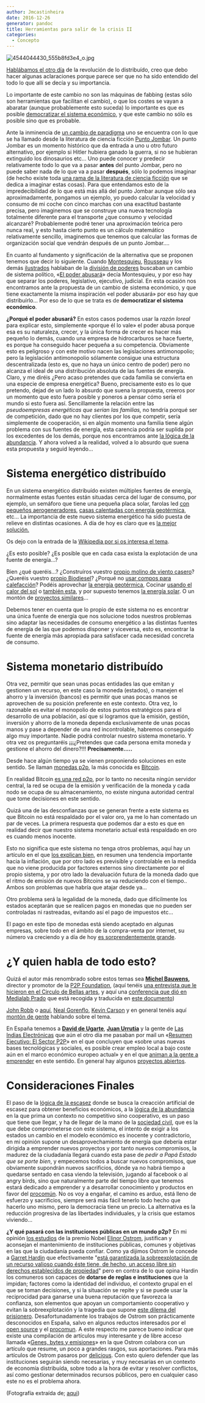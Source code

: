 ```yaml
---
author: Jmcastinheira
date: 2016-12-26
generator: pandoc
title: Herramientas para salir de la crisis II
categories:
  - Concepto
---
```



![4544044430_555b8fd3e4_o.jpg](http://i275.photobucket.com/albums/jj287/Auluses/4544044430_555b8fd3e4_o.jpg?v=1336651222661)

[Hablábamos el otro día](http://www.entelequia.info/herramientas-para-salir-de-la-crisis-i)
de la revolución de lo distribuído, creo que debo hacer algunas
aclaraciones porque parece ser que no ha sido entendido del todo lo que
allí se decía y su importancia.

Lo importante de este cambio no son las máquinas de fabbing (estas sólo
son herramientas que facilitan el cambio), o que los costes se vayan a
abaratar (aunque probablemente esto suceda) lo importante es que es
posible [democratizar el sistema
económico](http://es.wikipedia.org/wiki/Democracia_econ%C3%B3mica), y
que este cambio no sólo es posible sino que es probable.

Ante la inminencia de [un cambio de
paradigma](http://es.wikipedia.org/wiki/Cambio_de_paradigma) uno se
encuentra con lo que se ha llamado desde la literatura de ciencia
ficción [Punto Jombar](http://es.wikipedia.org/wiki/Ucron%C3%ADa). Un
punto Jombar es un momento histórico que da entrada a uno u otro futuro
alternativo, por ejemplo si Hitler hubiera ganado la guerra, si no se
hubieran extinguido los dinosaurios etc... Uno puede conocer y predecir
relativamente todo lo que va a pasar **antes** del punto Jombar, pero no
puede saber nada de lo que va a pasar **después**, sólo lo podemos
imaginar (de hecho existe toda [una rama de la literatura de ciencia
ficción](http://es.wikipedia.org/wiki/Ucron%C3%ADa) que se dedica a
imaginar estas cosas). Para que entendamos esto de la impredecibilidad
de lo que está más allá del punto Jombar aunque sólo sea
aproximadamente, pongamos un ejemplo, yo puedo calcular la velocidad y
consumo de mi coche con cinco marchas con una exactitud bastante
precisa, pero imaginemos que se construye una nueva tecnología
totalmente diferente para el transporte ¿que consumo y velocidad
alcanzaré? Probablemente podré tener una aproximación teórica pero nunca
real, y esto hasta cierto punto es un cálculo matemático relativamente
sencillo, imaginemos que tenemos que calcular las formas de organización
social que vendrán después de un punto Jombar....

En cuanto al fundamento y significación de la alternativa que se
proponen tenemos que decir lo siguiente. Cuando
[Montesquieu](http://es.wikipedia.org/wiki/Montesquieu),
[Rousseau](http://es.wikipedia.org/wiki/Jean-Jacques_Rousseau) y los
demás [ilustrados](http://es.wikipedia.org/wiki/Ilustraci%C3%B3n)
hablaban de la [división de
poderes](http://es.wikipedia.org/wiki/Separaci%C3%B3n_de_poderes)
buscaban un cambio de sistema político, «[El poder
abusará](http://www.entelequia.info/democracia-en-crisis)» decía
Montesquieu, y por eso hay que separar los poderes, legislativo,
ejecutivo, judicial. En esta ocasión nos encontramos ante la propuesta
de un cambio de sistema económico, y que tiene exactamente la misma
inspiración «el poder abusará» por eso hay que distribuírlo... Por eso
de lo que se trata es de **democratizar el sistema económico**.

**¿Porqué el poder abusará?** En estos casos podemos usar la *razón
loreal* para explicar esto, simplemente «porque él lo vale» el poder
abusa porque esa es su naturaleza, crecer, y la única forma de crecer es
hacer más pequeño lo demás, cuando una empresa de hidrocarburos se hace
fuerte, es porque ha conseguido hacer pequeña a su competencia.
Obviamente esto es peligroso y con este motivo nacen las legislaciones
antimonopolio; pero la legislación antimonopolio sólamente consigue una
estructura descentralizada (esto es, que no haya un único centro de
poder) pero no alcanza el ideal de una distribución absoluta de las
fuentes de energía. Claro, y me diréis ¿Pero acaso pretendes que cada
familia se convierta en una especie de empresa energética? Bueno,
precisamente esto es lo que pretendo, dejad de un lado lo absurdo que
suena la propuesta, creeros por un momento que esto fuera posible y
poneros a pensar cómo sería el mundo si esto fuera así. Sencillamente la
relación entre las *pseudoempresas energéticas que serían las familias,*
no tendría porqué ser de competición, dado que no hay clientes por los
que competir, sería simplemente de cooperación, si en algún momento una
familia tiene algún problema con sus fuentes de energía, esta carencia
podría ser suplida por los excedentes de los demás, porque nos
encontramos ante [la lógica de la
abundancia](http://lasindias.net/indianopedia/L%C3%B3gica_de_la_abundancia).
Y ahora volved a la realidad, volved a lo absurdo que suena esta
propuesta y seguid leyendo...

# Sistema energético distribuído

En un sistema energético distribuído existen múltiples fuentes de
energía, normalmente estas fuentes están situadas cerca del lugar de
consumo, por ejemplo, un semáforo que tiene una pequeña placa solar,
farolas led [con pequeños
aerogeneradores](http://blog.is-arquitectura.es/2012/01/28/twist-farolas-sostenibles-con-turbina-y-panel-solar/),
[casas calentadas con energía
geotérmica](http://www.lacasasostenible.com/climatizacion-geotermica.html),
etc... La importancia de este nuevo sistema energético ha sido puesta de
relieve en distintas ocasiones. A día de hoy es claro que es [la mejor
solución.](http://www.greenpeace.org/international/en/campaigns/climate-change/energyrevolution/)

Os dejo con la entrada de la [Wikipedia por si os interesa el
tema](http://www.lacasasostenible.com/climatizacion-geotermica.html).

¿Es esto posible? ¿Es posible que en cada casa exista la explotación de
una fuente de energía...?

Bien ¿qué queréis...? ¿Construíros vuestro [propio molino de viento
casero](http://energiacasera.wordpress.com/2010/02/02/manual-para-la-construccion-de-molinos-de-viento/)?
¿Queréis vuestro [propio
Biodiesel](http://energiacasera.wordpress.com/2010/04/01/autoproductores-de-biodiesel-casero/)?
¿Porqué no [usar compos para
calefacción](http://energiacasera.wordpress.com/2010/01/18/compostaje-para-calentar-agua/)?
Podéis aprovechar [la energía
geotérmica](http://www.lacasasostenible.com/climatizacion-geotermica.html),
Cocinar [usando el calor del
sol](http://energiacasera.wordpress.com/2011/06/01/cocinando-en-horno-solar/)
o [también esta](http://energiacasera.wordpress.com/tag/cocina-solar/),
y por supuesto tenemos [la energía
solar](http://energiacasera.wordpress.com/2010/01/28/energia-solar-instalacion-hogarena/).
O un montón de [proyectos
similares](http://www.sunseed.org.uk/es/our-departments/appropriate-technology/)...

Debemos tener en cuenta que lo propio de este sistema no es encontrar
una única fuente de energía que nos solucione todos nuestros problemas
sino adaptar las necesidades de consumo energético a las distintas
fuentes de energía de las que podemos disponer y viceversa, esto es,
encontrar la fuente de energía más apropiada para satisfacer cada
necesidad concreta de consumo.

# Sistema monetario distribuído

Otra vez, permitir que sean unas pocas entidades las que emitan y
gestionen un recurso, en este caso la moneda (estados), o manejen el
ahorro y la inversión (bancos) es permitir que unas pocas manos se
aprovechen de su posición preferente en este contexto. Otra vez, lo
razonable es evitar el monopolio de estos puntos estratégicos para el
desarrollo de una población, así que si logramos que la emisión,
gestión, inversión y ahorro de la moneda dependa exclusivamente de unas
pocas manos y pase a depender de una red incontrolable, habremos
conseguido algo muy importante. Nadie podrá controlar nuestro sistema
monetario. Y otra vez os preguntaréis ¡¡¡¿Pretendes que cada persona
emita moneda y gestione el ahorro del dinero?!!! **Precisamente.....**

Desde hace algún tiempo ya se vienen proponiendo soluciones en este
sentido. Se llaman [monedas
p2p](http://lasindias.net/indianopedia/Monedas_P2P), la más conocida es
[Bitcoin](http://bitcoin.org/).

En realidad Bitcoin [es una red
p2p](http://es.wikipedia.org/wiki/Peer-to-peer), por lo tanto no
necesita ningún servidor central, la red se ocupa de la emisión y
verificación de la moneda y cada nodo se ocupa de su almacenamiento, no
existe ninguna autoridad central que tome decisiones en este sentido.

Quizá una de las desconfianzas que se generan frente a este sistema es
que Bitcoin no está respaldado por el valor oro, ya me lo han comentado
un par de veces. La primera respuesta que podemos dar a esto es que en
realidad decir que nuestro sistema monetario actual está respaldado en
oro es cuando menos inocente.

Esto no significa que este sistema no tenga otros problemas, aquí hay un
artículo en el que [los explican
bien](http://www.kriptopolis.org/dinero-digital), en resumen una
tendencia importante hacia la inflación, que por otro lado es previsible
y controlable en la medida que no viene producida por factores externos
sino directamente por el propio sistema, y por otro lado la devaluación
futura de la moneda dado que el ritmo de emisión de nuevos Bitcoins se
va reduciendo con el tiempo.. Ambos son problemas que habría que atajar
desde ya...

Otro problema será la legalidad de la moneda, dado que difícilmente los
estados aceptarán que se realicen pagos en monedas que no pueden ser
controladas ni rastreadas, evitando así el pago de impuestos etc...

El pago en este tipo de monedas está siendo aceptado en algunas
empresas, sobre todo en el ámbito de la compra-venta por internet, su
número va creciendo y a día de hoy [es sorprendentemente
grande](https://en.bitcoin.it/wiki/Trade).

# ¿Y quien habla de todo esto?

Quizá el autor más renombrado sobre estos temas sea **[Michel
Bauwens](http://es.wikipedia.org/wiki/Michel_Bauwens),** director y
promotor de la [P2P
Foundation](http://p2pfoundation.net/index.php/Main_Page), (aquí tenéis
[una entrevista que le hicieron en el Circulo de Bellas
artes](http://www.circulobellasartes.com/ag_ediciones-minerva-LeerMinervaCompleto.php?art=275),
y aquí una [conferencia que dió en Medialab
Prado](http://medialab-prado.es/article/seminario_bauwens) que está
recogida y traducida en [este
documento](http://medialab-prado.es/mmedia/5/5196/5196.pdf))

[John Robb](http://globalguerrillas.typepad.com/) o
[aquí](http://www.shareable.net/users/john-robb), [Neal
Gorenflo](http://www.shareable.net/users/neal-gorenflo), [Kevin
Carson](http://mutualist.blogspot.com.es/) y en general tenéis aquí
[montón de gente](http://p2pfoundation.net/Category:Individuals)
hablando sobre el tema.

En España tenemos a **[David de Ugarte](http://david.lasindias.com/)**,
**[Juan Urrutia](http://juan.urrutiaelejalde.org/)** y la gente de [Las
Indias Electrónicas](http://lasindias.com/) que aún el otro día me
pasaban por mail un «[Resumen Ejecutivo: El Sector
P2P](http://bitacora.lasindias.com/files/2012/05/resumen_ejecutivo.pdf)»
en el que concluyen que «sobre unas nuevas bases tecnológicas y
sociales, es posible crear empleo local a bajo coste aún en el marco
económico europeo actual» y en el que [animan a la gente a
emprender](http://bitacora.lasindias.com/contra-la-crisis-revolucion-industrial-p2p/)
en este sentido. En general hay algunos [proyectos
abiertos](http://p2pfoundation.net/Spain).

# Consideraciones Finales

El paso de la [lógica de la
escasez](http://lasindias.net/indianopedia/Generaci%C3%B3n_artificial_de_escasez)
donde se busca la creacción artificial de escasez para obtener
beneficios económicos, a la [lógica de la
abundancia](http://lasindias.net/wiki/index.php?title=L%C3%B3gica_de_la_abundancia)
en la que prima un contexto no competitivo sino cooperativo, es un paso
que tiene que llegar, y ha de llegar de la mano de la [sociedad
civil](http://es.wikipedia.org/wiki/Sociedad_civil_%28ciencia_pol%C3%ADtica%29),
que es la que debe comprometerse con este sistema, el intento de exigir
a los estados un cambio en el modelo económico es inocente y
contradictorio, en mi opinión supone un desaprovechamiento de energía
que debería estar dirigida a emprender nuevos proyectos y por tanto
nuevos compromisos, la madurez de la ciudadanía llegará cuando esta pase
de *pedir a Papá Estado que se porte bien*, y empecemos todos a buscar
nuevos compromisos, que obviamente supondrán nuevos sacrificios, dónde
ya no habrá tiempo a quedarse sentado en casa viendo la televisión,
jugando al facebook o al angry birds, sino que naturalmente parte del
tiempo libre que tenemos estará dedicado a emprender y a desarrollar
conocimiento y productos en favor del
[procomún](http://biblioweb.sindominio.net/telematica/bollier.html). No
os voy a engañar, el camino es arduo, está lleno de esfuerzo y
sacrificios, siempre será más fácil tenerlo todo hecho que hacerlo uno
mismo, pero la democracia tiene un precio. La alternativa es la
reducción progresiva de las libertades individuales, y la crisis que
estamos viviendo...

**¿Y qué pasará con las instituciones públicas en un mundo p2p?** En mi
opinión [los estudios](http://delicious.com/jmcastinheira/ostrom) de la
premio Nobel [Elinor
Ostrom](http://es.wikipedia.org/wiki/Elinor_Ostrom), justifican y
aconsejan el mantenimiento de instituciones públicas, comunes y
objetivas en las que la ciudadanía pueda confiar. Como ya dijimos Ostrom
le concede a [Garret
Hardin](http://en.wikipedia.org/wiki/Garrett_Hardin) que efectivamente
"[está garantizada la sobreexplotación de un recurso valioso cuando éste
tiene, de hecho, un acceso libre sin derechos establecidos de
propiedad](http://es.wikipedia.org/wiki/Tragedia_de_los_comunes)" pero
en contra de lo que opina Hardin los comuneros son capaces de **dotarse
de reglas e instituciones** que la impidan; factores como la identidad
del individuo, el contexto grupal en el que se toman decisiones, y si la
situación se repite y si se puede usar la reciprocidad para ganarse una
buena reputación que favorezca la confianza, son elementos que apoyan un
comportamiento cooperativo y evitan la sobreexplotación y la tragedia
que supone [este dilema del
prisionero](http://es.wikipedia.org/wiki/Dilema_del_prisionero).
Desafortunadamente los trabajos de Ostrom son prácticamente desconocidos
en España, salvo en algunos reductos interesados por el [open
source](http://es.wikipedia.org/wiki/C%C3%B3digo_abierto) y el
[procomun](http://medialab-prado.es/article/video_que_es_el_procomun). A
este respecto me parece bueno indicar que existe una compilación de
artículos muy interesante y de libre acceso llamada «[Genes, bytes y
emisiones](http://www.bienescomunes.org/2008/11/01/genes-bytes-y-emisiones-bienes-comunes-y-ciudadania-compilacion/)»
en la que Ostrom colabora con un artículo que resume, un poco a grandes
rasgos, sus aportaciones. Para más artículos de Ostrom pasaros por
[delicious](http://www.delicious.com/jmcastinheira/ostrom). Con esto
quiero defender que las instituciones seguirán siendo necesarias, y muy
necesarias en un contexto de economía distribuída, sobre todo a la hora
de evitar y resolver conflictos, así como gestionar determinados
recursos públicos, pero en cualquier caso este no es el problema ahora.

(Fotografía extraída de;
[aqui](http://www.flickr.com/photos/center_for_jewish_history/4544044430/sizes/o/in/photostream/))

